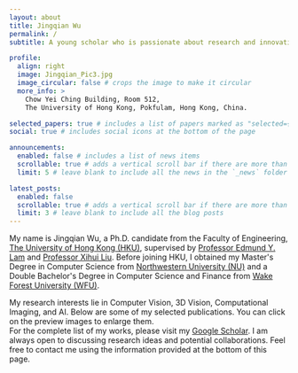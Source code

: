 ```yaml
---
layout: about
title: Jingqian Wu
permalink: /
subtitle: A young scholar who is passionate about research and innovation.

profile:
  align: right
  image: Jingqian_Pic3.jpg
  image_circular: false # crops the image to make it circular
  more_info: >
    Chow Yei Ching Building, Room 512,
    The University of Hong Kong, Pokfulam, Hong Kong, China.

selected_papers: true # includes a list of papers marked as "selected={true}"
social: true # includes social icons at the bottom of the page

announcements:
  enabled: false # includes a list of news items
  scrollable: true # adds a vertical scroll bar if there are more than 3 news items
  limit: 5 # leave blank to include all the news in the `_news` folder

latest_posts:
  enabled: false
  scrollable: true # adds a vertical scroll bar if there are more than 3 new posts items
  limit: 3 # leave blank to include all the blog posts
---
```


My name is Jingqian Wu, a Ph.D. candidate from the Faculty of Engineering, [The University of Hong Kong (HKU)](https://www.hku.hk/), supervised by [Professor Edmund Y. Lam](https://www.eee.hku.hk/~elam/) and [Professor Xihui Liu](https://xh-liu.github.io/). Before joining HKU, I obtained my Master's Degree in Computer Science from [Northwestern University (NU)](https://www.northwestern.edu/) and a Double Bachelor's Degree in Computer Science and Finance from [Wake Forest University (WFU)](https://www.wfu.edu/).

My research interests lie in Computer Vision, 3D Vision, Computational Imaging, and AI. Below are some of my selected publications. You can click on the preview images to enlarge them.  
For the complete list of my works, please visit my [Google Scholar](https://scholar.google.com/citations?user=dinpqugAAAAJ&hl=en). I am always open to discussing research ideas and potential collaborations. Feel free to contact me using the information provided at the bottom of this page.
